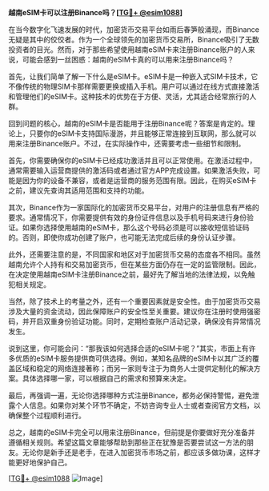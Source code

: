 **越南eSIM卡可以注册Binance吗？[[TG💪+ @esim1088](https://t.me/s/esim1088)]**

在当今数字化飞速发展的时代，加密货币交易平台如雨后春笋般涌现，而Binance无疑是其中的佼佼者。作为一个全球领先的加密货币交易所，Binance吸引了无数投资者的目光。然而，对于那些希望使用越南eSIM卡来注册Binance账户的人来说，可能会感到一丝困惑：越南的eSIM卡真的可以用来注册Binance吗？

首先，让我们简单了解一下什么是eSIM卡。eSIM卡是一种嵌入式SIM卡技术，它不像传统的物理SIM卡那样需要更换或插入手机。用户可以通过在线方式直接激活和管理他们的eSIM卡。这种技术的优势在于方便、灵活，尤其适合经常旅行的人群。

回到问题的核心，越南的eSIM卡是否能用于注册Binance呢？答案是肯定的。理论上，只要你的eSIM卡支持国际漫游，并且能够正常连接到互联网，那么就可以用来注册Binance账户。不过，在实际操作中，还需要考虑一些细节和限制。

首先，你需要确保你的eSIM卡已经成功激活并且可以正常使用。在激活过程中，通常需要输入运营商提供的激活码或者通过官方APP完成设置。如果激活失败，可能是因为你的设备不兼容，或者是运营商的服务范围有限。因此，在购买eSIM卡之前，建议先查询其适用范围和支持的功能。

其次，Binance作为一家国际化的加密货币交易平台，对用户的注册信息有严格的要求。通常情况下，你需要提供有效的身份证件信息以及手机号码来进行身份验证。如果你选择使用越南的eSIM卡，那么这个号码必须是可以接收短信验证码的。否则，即使你成功创建了账户，也可能无法完成后续的身份认证步骤。

此外，还需要注意的是，不同国家和地区对于加密货币交易的态度各不相同。虽然越南允许个人持有和交易加密货币，但在某些方面仍存在一定的监管限制。因此，在决定使用越南eSIM卡注册Binance之前，最好先了解当地的法律法规，以免触犯相关规定。

当然，除了技术上的考量之外，还有一个重要因素就是安全性。由于加密货币交易涉及大量的资金流动，因此保障账户的安全性至关重要。建议你在注册时使用强密码，并开启双重身份验证功能。同时，定期检查账户活动记录，确保没有异常情况发生。

说到这里，你可能会问：“那我该如何选择合适的eSIM卡呢？”其实，市面上有许多优质的eSIM卡服务提供商可供选择。例如，某知名品牌的eSIM卡以其广泛的覆盖区域和稳定的网络连接著称；而另一家则专注于为商务人士提供定制化的解决方案。具体选择哪一家，可以根据自己的需求和预算来决定。

最后，再强调一遍，无论你选择哪种方式注册Binance，都务必保持警惕，避免泄露个人信息。如果你对某个环节不确定，不妨咨询专业人士或者查阅官方文档，以确保整个过程顺利进行。

总之，越南的eSIM卡完全可以用来注册Binance，但前提是你要做好充分准备并遵循相关规则。希望这篇文章能够帮助到那些正在犹豫是否要尝试这一方法的朋友。无论你是新手还是老手，在进入加密货币市场之前，都应该多做功课，这样才能更好地保护自己。

[[TG💪+ @esim1088](https://t.me/s/esim1088) ![Image](https://i.postimg.cc/4NQfJmqS/Snipaste-2025-05-13-00-14-12.png)]